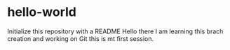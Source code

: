 # hello-world
Initialize this repository with a README
Hello there I am learning this brach creation and working on Git
this is mt first session.
